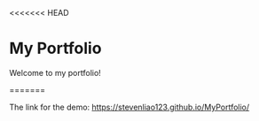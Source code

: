 <<<<<<< HEAD
# My Portfolio

Welcome to  my portfolio!

=======

The link for the demo: https://stevenliao123.github.io/MyPortfolio/

